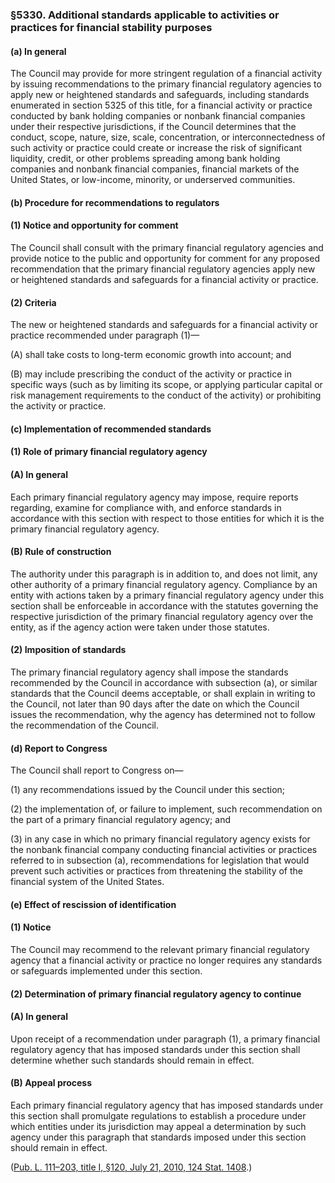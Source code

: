 ### §5330. Additional standards applicable to activities or practices for financial stability purposes ###

[]()

#### (a) In general ####

The Council may provide for more stringent regulation of a financial activity by issuing recommendations to the primary financial regulatory agencies to apply new or heightened standards and safeguards, including standards enumerated in section 5325 of this title, for a financial activity or practice conducted by bank holding companies or nonbank financial companies under their respective jurisdictions, if the Council determines that the conduct, scope, nature, size, scale, concentration, or interconnectedness of such activity or practice could create or increase the risk of significant liquidity, credit, or other problems spreading among bank holding companies and nonbank financial companies, financial markets of the United States, or low-income, minority, or underserved communities.

[]()

#### (b) Procedure for recommendations to regulators ####

[]()

#### (1) Notice and opportunity for comment ####

The Council shall consult with the primary financial regulatory agencies and provide notice to the public and opportunity for comment for any proposed recommendation that the primary financial regulatory agencies apply new or heightened standards and safeguards for a financial activity or practice.

[]()

#### (2) Criteria ####

The new or heightened standards and safeguards for a financial activity or practice recommended under paragraph (1)—

[]()

(A) shall take costs to long-term economic growth into account; and

[]()

(B) may include prescribing the conduct of the activity or practice in specific ways (such as by limiting its scope, or applying particular capital or risk management requirements to the conduct of the activity) or prohibiting the activity or practice.

[]()

#### (c) Implementation of recommended standards ####

[]()

#### (1) Role of primary financial regulatory agency ####

[]()

#### (A) In general ####

Each primary financial regulatory agency may impose, require reports regarding, examine for compliance with, and enforce standards in accordance with this section with respect to those entities for which it is the primary financial regulatory agency.

[]()

#### (B) Rule of construction ####

The authority under this paragraph is in addition to, and does not limit, any other authority of a primary financial regulatory agency. Compliance by an entity with actions taken by a primary financial regulatory agency under this section shall be enforceable in accordance with the statutes governing the respective jurisdiction of the primary financial regulatory agency over the entity, as if the agency action were taken under those statutes.

[]()

#### (2) Imposition of standards ####

The primary financial regulatory agency shall impose the standards recommended by the Council in accordance with subsection (a), or similar standards that the Council deems acceptable, or shall explain in writing to the Council, not later than 90 days after the date on which the Council issues the recommendation, why the agency has determined not to follow the recommendation of the Council.

[]()

#### (d) Report to Congress ####

The Council shall report to Congress on—

[]()

(1) any recommendations issued by the Council under this section;

[]()

(2) the implementation of, or failure to implement, such recommendation on the part of a primary financial regulatory agency; and

[]()

(3) in any case in which no primary financial regulatory agency exists for the nonbank financial company conducting financial activities or practices referred to in subsection (a), recommendations for legislation that would prevent such activities or practices from threatening the stability of the financial system of the United States.

[]()

#### (e) Effect of rescission of identification ####

[]()

#### (1) Notice ####

The Council may recommend to the relevant primary financial regulatory agency that a financial activity or practice no longer requires any standards or safeguards implemented under this section.

[]()

#### (2) Determination of primary financial regulatory agency to continue ####

[]()

#### (A) In general ####

Upon receipt of a recommendation under paragraph (1), a primary financial regulatory agency that has imposed standards under this section shall determine whether such standards should remain in effect.

[]()

#### (B) Appeal process ####

Each primary financial regulatory agency that has imposed standards under this section shall promulgate regulations to establish a procedure under which entities under its jurisdiction may appeal a determination by such agency under this paragraph that standards imposed under this section should remain in effect.

([Pub. L. 111–203, title I, §120, July 21, 2010, 124 Stat. 1408](/statviewer.htm?volume=124&page=1408).)